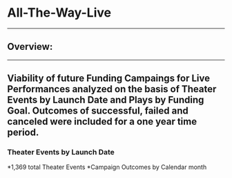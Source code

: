 # All-The-Way-Live
---
## Overview:
---
Viability of future Funding Campaings for Live Performances analyzed on the basis of Theater Events by Launch Date and Plays by Funding Goal.  Outcomes of successful, failed and canceled were included for a one year time period.
---
### Theater Events by Launch Date
*1,369 total Theater Events
*Campaign Outcomes by Calendar month



